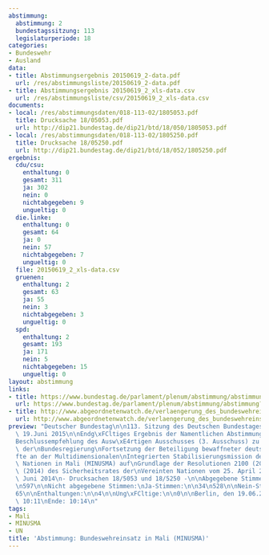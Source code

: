 ```yaml
---
abstimmung:
  abstimmung: 2
  bundestagssitzung: 113
  legislaturperiode: 18
categories:
- Bundeswehr
- Ausland
data:
- title: Abstimmungsergebnis 20150619_2-data.pdf
  url: /res/abstimmungsliste/20150619_2-data.pdf
- title: Abstimmungsergebnis 20150619_2_xls-data.csv
  url: /res/abstimmungsliste/csv/20150619_2_xls-data.csv
documents:
- local: /res/abstimmungsdaten/018-113-02/1805053.pdf
  title: Drucksache 18/05053.pdf
  url: http://dip21.bundestag.de/dip21/btd/18/050/1805053.pdf
- local: /res/abstimmungsdaten/018-113-02/1805250.pdf
  title: Drucksache 18/05250.pdf
  url: http://dip21.bundestag.de/dip21/btd/18/052/1805250.pdf
ergebnis:
  cdu/csu:
    enthaltung: 0
    gesamt: 311
    ja: 302
    nein: 0
    nichtabgegeben: 9
    ungueltig: 0
  die.linke:
    enthaltung: 0
    gesamt: 64
    ja: 0
    nein: 57
    nichtabgegeben: 7
    ungueltig: 0
  file: 20150619_2_xls-data.csv
  gruenen:
    enthaltung: 2
    gesamt: 63
    ja: 55
    nein: 3
    nichtabgegeben: 3
    ungueltig: 0
  spd:
    enthaltung: 2
    gesamt: 193
    ja: 171
    nein: 5
    nichtabgegeben: 15
    ungueltig: 0
layout: abstimmung
links:
- title: https://www.bundestag.de/parlament/plenum/abstimmung/abstimmung?id=344
  url: https://www.bundestag.de/parlament/plenum/abstimmung/abstimmung?id=344
- title: http://www.abgeordnetenwatch.de/verlaengerung_des_bundeswehreinsatzes_in_mali_minusma-1105-747.html
  url: http://www.abgeordnetenwatch.de/verlaengerung_des_bundeswehreinsatzes_in_mali_minusma-1105-747.html
preview: "Deutscher Bundestag\n\n113. Sitzung des Deutschen Bundestages\nam Freitag,\
  \ 19.Juni 2015\n\nEndg\xFCltiges Ergebnis der Namentlichen Abstimmung Nr. 2\n\n\
  Beschlussempfehlung des Ausw\xE4rtigen Ausschusses (3. Ausschuss) zu dem Antrag\
  \ der\nBundesregierung\nFortsetzung der Beteiligung bewaffneter deutscher Streitkr\xE4\
  fte an der Multidimensionalen\nIntegrierten Stabilisierungsmission der Vereinten\
  \ Nationen in Mali (MINUSMA) auf\nGrundlage der Resolutionen 2100 (2013) und 2164\
  \ (2014) des Sicherheitsrates der\nVereinten Nationen vom 25. April 2013 und 25.\
  \ Juni 2014\n- Drucksachen 18/5053 und 18/5250 -\n\nAbgegebene Stimmen insgesamt:\n\
  \n597\n\nNicht abgegebene Stimmen:\nJa-Stimmen:\n\n34\n528\n\nNein-Stimmen:\n\n\
  65\n\nEnthaltungen:\n\n4\n\nUng\xFCltige:\n\n0\n\nBerlin, den 19.06.2015\n\nBeginn:\
  \ 10:11\nEnde: 10:14\n"
tags:
- Mali
- MINUSMA
- UN
title: 'Abstimmung: Bundeswehreinsatz in Mali (MINUSMA)'
---
```

